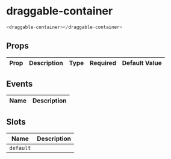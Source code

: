 # draggable-container

```js
<draggable-container></draggable-container>
```

## Props

| Prop | Description | Type | Required | Default Value |
| ---- | ----------- | ---- | -------- | ------------- |

## Events

| Name | Description |
| ---- | ----------- |

## Slots

| Name      | Description |
| --------- | ----------- |
| `default` |             |
